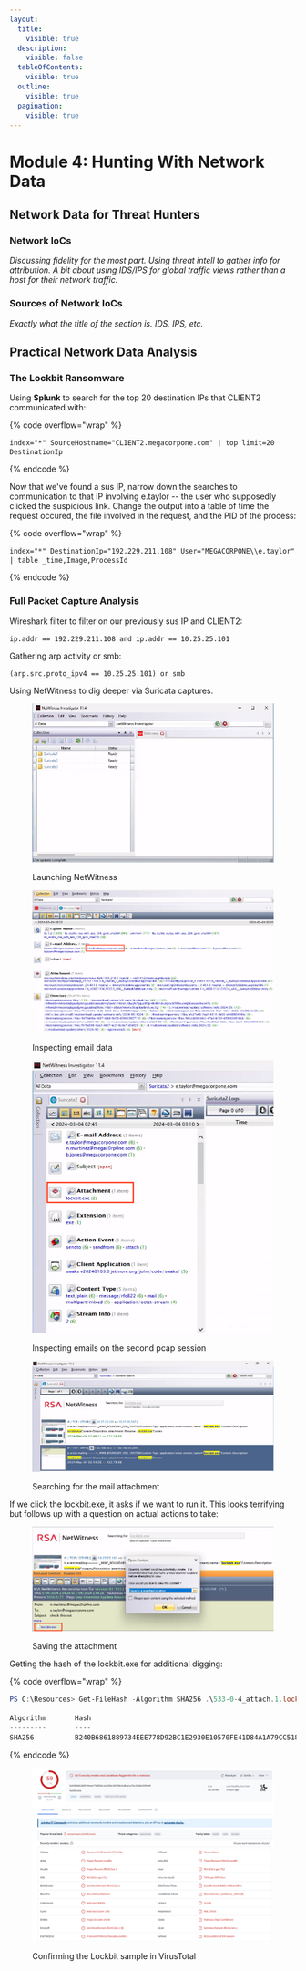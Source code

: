 ```yaml
---
layout:
  title:
    visible: true
  description:
    visible: false
  tableOfContents:
    visible: true
  outline:
    visible: true
  pagination:
    visible: true
---
```


# Module 4: Hunting With Network Data

## Network Data for Threat Hunters

### Network IoCs

_Discussing fidelity for the most part. Using threat intell to gather info for attribution. A bit about using IDS/IPS for global traffic views rather than a host for their network traffic._

### Sources of Network IoCs

_Exactly what the title of the section is. IDS, IPS, etc._

## Practical Network Data Analysis

### The Lockbit Ransomware

Using **Splunk** to search for the top 20 destination IPs that CLIENT2 communicated with:

{% code overflow="wrap" %}
```splunk-spl
index="*" SourceHostname="CLIENT2.megacorpone.com" | top limit=20 DestinationIp
```
{% endcode %}

Now that we've found a sus IP, narrow down the searches to communication to that IP involving e.taylor -- the user who supposedly clicked the suspicious link. Change the output into a table of time the request occured, the file involved in the request, and the PID of the process:

{% code overflow="wrap" %}
```splunk-spl
index="*" DestinationIp="192.229.211.108" User="MEGACORPONE\\e.taylor" | table _time,Image,ProcessId
```
{% endcode %}

### Full Packet Capture Analysis

Wireshark filter to filter on our previously sus IP and CLIENT2:

```splunk-spl
ip.addr == 192.229.211.108 and ip.addr == 10.25.25.101
```

Gathering arp activity or smb:

```splunk-spl
(arp.src.proto_ipv4 == 10.25.25.101) or smb
```

Using NetWitness to dig deeper via Suricata captures.

<figure><img src="../../../.gitbook/assets/image (6) (1).png" alt=""><figcaption><p>Launching NetWitness</p></figcaption></figure>

<figure><img src="../../../.gitbook/assets/image (7) (1).png" alt=""><figcaption><p>Inspecting email data</p></figcaption></figure>

<figure><img src="../../../.gitbook/assets/image (8) (1).png" alt=""><figcaption><p>Inspecting emails on the second pcap session</p></figcaption></figure>

<figure><img src="../../../.gitbook/assets/image (9) (1).png" alt=""><figcaption><p>Searching for the mail attachment</p></figcaption></figure>

If we click the lockbit.exe, it asks if we want to run it. This looks terrifying but follows up with a question on actual actions to take:

<figure><img src="../../../.gitbook/assets/image (10) (1).png" alt=""><figcaption><p>Saving the attachment</p></figcaption></figure>

Getting the hash of the lockbit.exe for additional digging:

{% code overflow="wrap" %}
```powershell
PS C:\Resources> Get-FileHash -Algorithm SHA256 .\533-0-4_attach.1.lockbit.exe

Algorithm       Hash                                                                   Path
---------       ----                                                                   ----
SHA256          B240B6861889734EEE778D92BC1E2930E10570FE41D84A1A79CC518DC93F4E09       C:\Resources\533-0-4_attach.1.lockbit.exe
```
{% endcode %}

<figure><img src="../../../.gitbook/assets/image (11) (1).png" alt=""><figcaption><p>Confirming the Lockbit sample in VirusTotal</p></figcaption></figure>
